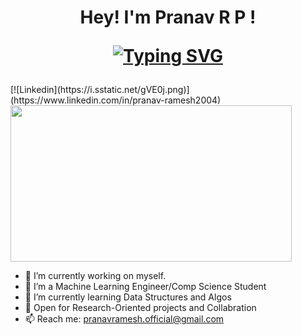 <!--![68747470733a2f2f726973686176616e616e642e6769746875622e696f2f7374617469632f696d616765732f6772656574696e67732e676966](https://user-images.githubusercontent.com/100747886/215262111-8a90642e-e934-4da4-b1a9-7f8b1ede4e75.gif)-->

<!--## Hey <img src="https://github.com/TheDudeThatCode/TheDudeThatCode/blob/master/Assets/Hi.gif" width="29px">, I'm Pranav!-->
<h1 align="center"> Hey! I'm Pranav R P !


[![Typing SVG](https://readme-typing-svg.herokuapp.com?font=Fira+Code&pause=1000&center=true&width=435&lines=A+CS+Graduate)](https://git.io/typing-svg)
</h1>
[![Linkedin](https://i.sstatic.net/gVE0j.png)](https://www.linkedin.com/in/pranav-ramesh2004) &nbsp;


<img src="https://user-images.githubusercontent.com/100747886/215262111-8a90642e-e934-4da4-b1a9-7f8b1ede4e75.gif" width="450" height="250">

<!--[[![Pranav's GitHub stats](https://github-readme-stats.vercel.app/api?username=pranav-on-github)](https://github.com/pranav-on-github/github-readme-stats)]-->


- 🔭 I’m currently working on myself.
- 👀 I’m a Machine Learning Engineer/Comp Science Student
- 🌱 I’m currently learning Data Structures and Algos
- 💞️ Open for Research-Oriented projects and Collabration                       
- 📫 Reach me: pranavramesh.official@gmail.com



<!---
pranav-on-github/pranav-on-github is a ✨ special ✨ repository because its `README.md` (this file) appears on your GitHub profile.
You can click the Preview link to take a look at your changes.
--->
